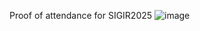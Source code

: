 Proof of attendance for SIGIR2025
![image](https://github.com/user-attachments/assets/ee7a18c4-830f-41e5-b5f7-a82f903e3cd4)
